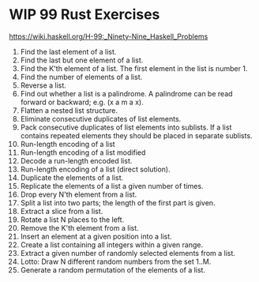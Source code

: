 # WIP 99 Rust Exercises

https://wiki.haskell.org/H-99:_Ninety-Nine_Haskell_Problems

1. Find the last element of a list.
2. Find the last but one element of a list.
3. Find the K'th element of a list. The first element in the list is number 1.
4. Find the number of elements of a list.
5. Reverse a list.
6. Find out whether a list is a palindrome. A palindrome can be read forward or backward; e.g. (x a m a x).
7. Flatten a nested list structure.
8. Eliminate consecutive duplicates of list elements.
9. Pack consecutive duplicates of list elements into sublists. If a list contains repeated elements they should be placed in separate sublists.
10. Run-length encoding of a list
11. Run-length encoding of a list modified
12. Decode a run-length encoded list.
13. Run-length encoding of a list (direct solution).
14. Duplicate the elements of a list.
15. Replicate the elements of a list a given number of times.
16. Drop every N'th element from a list.
17. Split a list into two parts; the length of the first part is given.
18. Extract a slice from a list.
19. Rotate a list N places to the left.
20. Remove the K'th element from a list.
21. Insert an element at a given position into a list.
22. Create a list containing all integers within a given range.
23. Extract a given number of randomly selected elements from a list.
24. Lotto: Draw N different random numbers from the set 1..M.
25. Generate a random permutation of the elements of a list.

